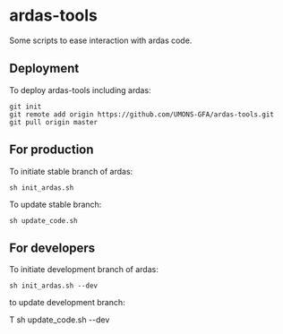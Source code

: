 
# ardas-tools 

 Some scripts to ease interaction with ardas code.
 
 ## Deployment
 
 To deploy ardas-tools including ardas:
 
 
    git init
    git remote add origin https://github.com/UMONS-GFA/ardas-tools.git
    git pull origin master
    
## For production

To initiate stable branch of ardas:

    sh init_ardas.sh
    
To update stable branch:

    sh update_code.sh
    

## For developers
    
To initiate development branch of ardas:

    sh init_ardas.sh --dev
    
to update development branch:

T   sh update_code.sh --dev